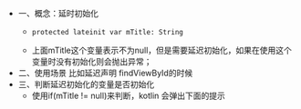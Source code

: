 - 一、概念：延时初始化
	- ```
	  protected lateinit var mTitle: String
	  ```
	- 上面mTitle这个变量表示不为null，但是需要延迟初始化，如果在使用这个变量时没有初始化则会抛出异常；
- 二、使用场景 比如延迟声明 findViewById的时候
- 三、判断延迟初始化的变量是否初始化
	- 使用if(mTitle != null)来判断，kotlin 会弹出下面的提示
